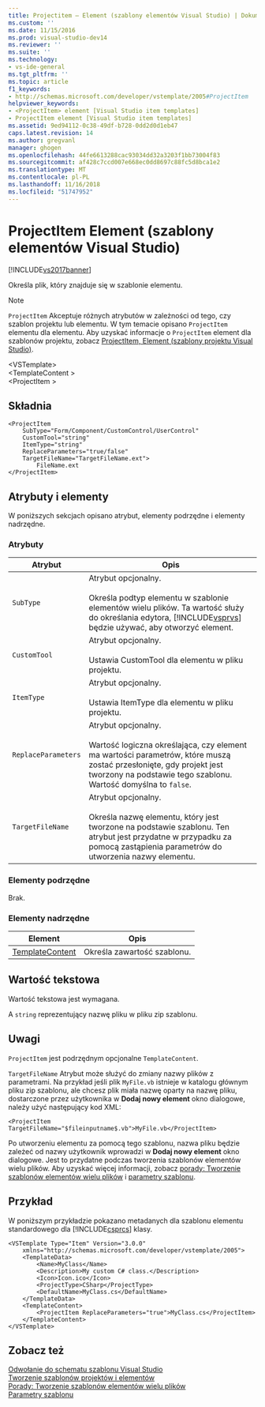 ```yaml
---
title: Projectitem — Element (szablony elementów Visual Studio) | Dokumentacja firmy Microsoft
ms.custom: ''
ms.date: 11/15/2016
ms.prod: visual-studio-dev14
ms.reviewer: ''
ms.suite: ''
ms.technology:
- vs-ide-general
ms.tgt_pltfrm: ''
ms.topic: article
f1_keywords:
- http://schemas.microsoft.com/developer/vstemplate/2005#ProjectItem
helpviewer_keywords:
- <ProjectItem> element [Visual Studio item templates]
- ProjectItem element [Visual Studio item templates]
ms.assetid: 9ed94112-0c38-49df-b728-0dd2d0d1eb47
caps.latest.revision: 14
ms.author: gregvanl
manager: ghogen
ms.openlocfilehash: 44fe6613288cac93034dd32a3203f1bb73004f83
ms.sourcegitcommit: af428c7ccd007e668ec0dd8697c88fc5d8bca1e2
ms.translationtype: MT
ms.contentlocale: pl-PL
ms.lasthandoff: 11/16/2018
ms.locfileid: "51747952"
---
```

# <a name="projectitem-element-visual-studio-item-templates"></a>ProjectItem Element (szablony elementów Visual Studio)
[!INCLUDE[vs2017banner](../includes/vs2017banner.md)]

Określa plik, który znajduje się w szablonie elementu.  
  
> [!NOTE]
>  `ProjectItem` Akceptuje różnych atrybutów w zależności od tego, czy szablon projektu lub elementu. W tym temacie opisano `ProjectItem` elementu dla elementu. Aby uzyskać informacje o `ProjectItem` element dla szablonów projektu, zobacz [ProjectItem, Element (szablony projektu Visual Studio)](../extensibility/projectitem-element-visual-studio-project-templates.md).  
  
 \<VSTemplate>  
 \<TemplateContent >  
 \<ProjectItem >  
  
## <a name="syntax"></a>Składnia  
  
```  
<ProjectItem  
    SubType="Form/Component/CustomControl/UserControl"  
    CustomTool="string"  
    ItemType="string"  
    ReplaceParameters="true/false"  
    TargetFileName="TargetFileName.ext">  
        FileName.ext  
</ProjectItem>  
```  
  
## <a name="attributes-and-elements"></a>Atrybuty i elementy  
 W poniższych sekcjach opisano atrybut, elementy podrzędne i elementy nadrzędne.  
  
### <a name="attributes"></a>Atrybuty  
  
|Atrybut|Opis|  
|---------------|-----------------|  
|`SubType`|Atrybut opcjonalny.<br /><br /> Określa podtyp elementu w szablonie elementów wielu plików. Ta wartość służy do określania edytora, [!INCLUDE[vsprvs](../includes/vsprvs-md.md)] będzie używać, aby otworzyć element.|  
|`CustomTool`|Atrybut opcjonalny.<br /><br /> Ustawia CustomTool dla elementu w pliku projektu.|  
|`ItemType`|Atrybut opcjonalny.<br /><br /> Ustawia ItemType dla elementu w pliku projektu.|  
|`ReplaceParameters`|Atrybut opcjonalny.<br /><br /> Wartość logiczna określająca, czy element ma wartości parametrów, które muszą zostać przesłonięte, gdy projekt jest tworzony na podstawie tego szablonu. Wartość domyślna to `false`.|  
|`TargetFileName`|Atrybut opcjonalny.<br /><br /> Określa nazwę elementu, który jest tworzone na podstawie szablonu. Ten atrybut jest przydatne w przypadku za pomocą zastąpienia parametrów do utworzenia nazwy elementu.|  
  
### <a name="child-elements"></a>Elementy podrzędne  
 Brak.  
  
### <a name="parent-elements"></a>Elementy nadrzędne  
  
|Element|Opis|  
|-------------|-----------------|  
|[TemplateContent](../extensibility/templatecontent-element-visual-studio-templates.md)|Określa zawartość szablonu.|  
  
## <a name="text-value"></a>Wartość tekstowa  
 Wartość tekstowa jest wymagana.  
  
 A `string` reprezentujący nazwę pliku w pliku zip szablonu.  
  
## <a name="remarks"></a>Uwagi  
 `ProjectItem` jest podrzędnym opcjonalne `TemplateContent`.  
  
 `TargetFileName` Atrybut może służyć do zmiany nazwy plików z parametrami. Na przykład jeśli plik `MyFile.vb` istnieje w katalogu głównym pliku zip szablonu, ale chcesz plik miała nazwę oparty na nazwę pliku, dostarczone przez użytkownika w **Dodaj nowy element** okno dialogowe, należy użyć następujący kod XML:  
  
```  
<ProjectItem TargetFileName="$fileinputname$.vb">MyFile.vb</ProjectItem>  
```  
  
 Po utworzeniu elementu za pomocą tego szablonu, nazwa pliku będzie zależeć od nazwy użytkownik wprowadzi w **Dodaj nowy element** okno dialogowe. Jest to przydatne podczas tworzenia szablonów elementów wielu plików. Aby uzyskać więcej informacji, zobacz [porady: Tworzenie szablonów elementów wielu plików](../ide/how-to-create-multi-file-item-templates.md) i [parametry szablonu](../ide/template-parameters.md).  
  
## <a name="example"></a>Przykład  
 W poniższym przykładzie pokazano metadanych dla szablonu elementu standardowego dla [!INCLUDE[csprcs](../includes/csprcs-md.md)] klasy.  
  
```  
<VSTemplate Type="Item" Version="3.0.0"  
    xmlns="http://schemas.microsoft.com/developer/vstemplate/2005">  
    <TemplateData>  
        <Name>MyClass</Name>  
        <Description>My custom C# class.</Description>  
        <Icon>Icon.ico</Icon>  
        <ProjectType>CSharp</ProjectType>  
        <DefaultName>MyClass.cs</DefaultName>  
    </TemplateData>  
    <TemplateContent>  
        <ProjectItem ReplaceParameters="true">MyClass.cs</ProjectItem>  
    </TemplateContent>  
</VSTemplate>  
```  
  
## <a name="see-also"></a>Zobacz też  
 [Odwołanie do schematu szablonu Visual Studio](../extensibility/visual-studio-template-schema-reference.md)   
 [Tworzenie szablonów projektów i elementów](../ide/creating-project-and-item-templates.md)   
 [Porady: Tworzenie szablonów elementów wielu plików](../ide/how-to-create-multi-file-item-templates.md)   
 [Parametry szablonu](../ide/template-parameters.md)

